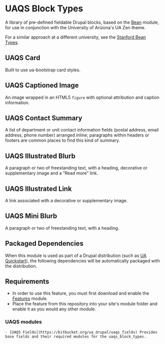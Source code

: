 # UAQS Block Types

A library of pre-defined fieldable Drupal blocks, based on the [Bean](https://www.drupal.org/project/bean) module, for use in conjunction with the University of Arizona's UA Zen theme.

For a similar approach at a different university, see the [Stanford Bean Types](https://github.com/SU-SWS/stanford_bean_types).

## UAQS Card

Built to use ua-bootstrap card styles.

## UAQS Captioned Image

An image wrapped in an HTML5 `figure` with optional attribution and caption information.

## UAQS Contact Summary

A list of department or unit contact information fields (postal address, email address, phone number) arranged inline; paragraphs within headers or footers are common places to find this kind of summary.

## UAQS Illustrated Blurb

A paragraph or two of freestanding text, with a heading, decorative or supplementary image and a “Read more” link.

## UAQS Illustrated Link

A link associated with a decorative or supplementary image.

## UAQS Mini Blurb

A paragraph or two of freestanding text, with a heading.

## Packaged Dependencies

When this module is used as part of a Drupal distribution (such as [UA
Quickstart](https://bitbucket.org/ua_drupal/ua_quickstart)), the following
dependencies will be automatically packaged with the distribution.

## Requirements ##
- In order to use this feature, you must first download and enable the [Features](https://www.drupal.org/project/features) module.
- Place the feature from this repository into your site's module folder and enable it as you would any other module.

### UAQS modules
    - [UAQS Fields](https://bitbucket.org/ua_drupal/uaqs_fields) Provides base fields and their required modules for the uaqs_block_types.

